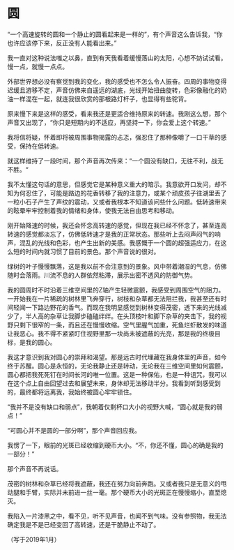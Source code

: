# 圆

“一个高速旋转的圆和一个静止的圆看起来是一样的”，有个声音这么告诉我，“你也许应该停下来，反正没有人能看出来。” 

我一直对这种说法嗤之以鼻，直到有天我看着缓慢落山的太阳，心想不妨试试看。慢一点，就慢一点点。

外部世界想必没有察觉到我的变化，我的感受也不怎么令人振奋。四周的事物变得迟缓且游移不定，声音仿佛来自遥远的湖底，光线开始扭曲旋转，色彩像融化的奶油一样混在一起，就连我很欣赏的那根路灯杆子，也显得有些驼背。

原来慢下来是这样的感受，看来我还是更适合维持原来的转速。我刚这么想，那个声音又出现了，“你只是短期内的不适应，再坚持一下，你会爱上这个转速。”

我将信将疑，怀着即将被周围事物揭露的忐忑，强忍住了那种像嚼了一口干草的感受，保持在低转速。

就这样维持了一段时间，那个声音再次传来：“一个圆没有缺口，无往不利，战无不胜。“

我不太懂这句话的意思，但感觉它是某种意义重大的暗示。我意欲开口发问，却不知为何忍住了，可能是路边的花香转移了我的注意力，或某个顽皮孩子往湖里丢了一粒小石子产生了声纹的震动，又或者我根本不知道该问些什么问题。低转速带来的眩晕牢牢控制着我的情绪和身体，使我无法自由思考和移动。

刚开始降速的时候，我还会怀念高转速的感觉，但现在我已经不怀念了，甚至连高转速的感觉都淡忘了，仿佛低转速才是我的正常状态。那些听上去闷声闷气的响声，混乱的光线和色彩，也产生出新的美感。我感慨于一个圆的超强适应力，在这么短的时间内就习惯了目前的景色。那个声音说的很对。

绿树的叶子慢慢飘落，这是我以前不会注意到的景象。风中带着潮湿的气息，仿佛随时会落雨。川流不息的人群依然粘滞，展示出密不透风的防御气势。

我的圆周时不时沿着三维空间里的Z轴产生轻微震颤，我感受到周围空气的阻力。一开始我在一片稀疏的树林里飞奔穿行，树枝和杂草都无法阻拦我，我甚至还有时间轻闻一下路边野花的香气。而现在我明显感觉到树林变得茂密，透下来的光线减少了，半人高的杂草让我脚步磕磕绊绊。在头顶枝叶和脚下杂草的夹击下，我的视野只剩下很窄的一条，而且还在慢慢收缩。空气里腥气加重，死鱼烂虾散发的味道让我恶心。我不得不紧紧盯住视野里那一块尚未被遮蔽的光亮，那是我的终极目标，是我的圆心。

我这才意识到我对圆心的崇拜和渴望。那是远古时代埋藏在我身体里的声音，如今终于苏醒。圆心是永恒的，无论我静止还是转动，无论我在三维空间里如何震颤，圆心都把我死死钉在时间长河的唯一位置。这是一种保佑，也是一种诅咒，我可以在这个点上自由回望过去和展望未来，身体却无法移动半分。我看到听到感受到的，最终都将远离我，我始终被圆心牢牢锁住。

“我并不是没有缺口和弱点”，我朝着仅剩杯口大小的视野大喊，“圆心就是我的弱点！”

“可圆心并不是圆的一部分啊”，那个声音回应我。

我愣了一下，眼前的光斑已经收缩到硬币大小。“不，你还不懂，圆心的确是我的一部分！”

那个声音不再说话。

茂密的树林和杂草已经将我遮蔽，我还在努力向前奔跑。又或者我只是无意义的甩动腿和手臂，实际并未前进一丝一毫。那个硬币大小的光斑正在慢慢缩小，直至熄灭。

我陷入一片漆黑之中，看不见，听不见声音，也闻不到气味。没有参照物，我无法确定我是不是已经变回了高转速，还是干脆静止不动了。

（写于2019年1月）

